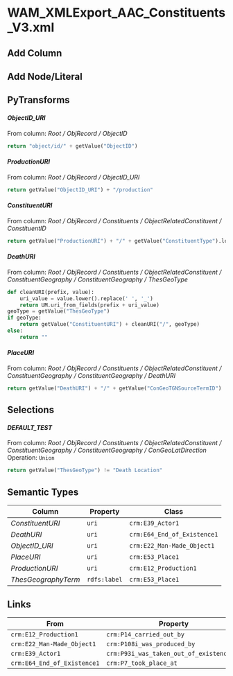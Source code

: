 # WAM_XMLExport_AAC_Constituents_V3.xml

## Add Column

## Add Node/Literal

## PyTransforms
#### _ObjectID_URI_
From column: _Root / ObjRecord / ObjectID_
``` python
return "object/id/" + getValue("ObjectID")
```

#### _ProductionURI_
From column: _Root / ObjRecord / ObjectID_URI_
``` python
return getValue("ObjectID_URI") + "/production"
```

#### _ConstituentURI_
From column: _Root / ObjRecord / Constituents / ObjectRelatedConstituent / ConstituentID_
``` python
return getValue("ProductionURI") + "/" + getValue("ConstituentType").lower() + "/" + getValue("ConstituentID")
```

#### _DeathURI_
From column: _Root / ObjRecord / Constituents / ObjectRelatedConstituent / ConstituentGeography / ConstituentGeography / ThesGeoType_
``` python
def cleanURI(prefix, value):
    uri_value = value.lower().replace(' ', '_')
    return UM.uri_from_fields(prefix + uri_value)
geoType = getValue("ThesGeoType")
if geoType:
    return getValue("ConstituentURI") + cleanURI("/", geoType)
else:
    return ""
```

#### _PlaceURI_
From column: _Root / ObjRecord / Constituents / ObjectRelatedConstituent / ConstituentGeography / ConstituentGeography / DeathURI_
``` python
return getValue("DeathURI") + "/" + getValue("ConGeoTGNSourceTermID")
```


## Selections
#### _DEFAULT_TEST_
From column: _Root / ObjRecord / Constituents / ObjectRelatedConstituent / ConstituentGeography / ConstituentGeography / ConGeoLatDirection_
<br>Operation: `Union`
``` python
return getValue("ThesGeoType") != "Death Location"
```


## Semantic Types
| Column | Property | Class |
|  ----- | -------- | ----- |
| _ConstituentURI_ | `uri` | `crm:E39_Actor1`|
| _DeathURI_ | `uri` | `crm:E64_End_of_Existence1`|
| _ObjectID_URI_ | `uri` | `crm:E22_Man-Made_Object1`|
| _PlaceURI_ | `uri` | `crm:E53_Place1`|
| _ProductionURI_ | `uri` | `crm:E12_Production1`|
| _ThesGeographyTerm_ | `rdfs:label` | `crm:E53_Place1`|


## Links
| From | Property | To |
|  --- | -------- | ---|
| `crm:E12_Production1` | `crm:P14_carried_out_by` | `crm:E39_Actor1`|
| `crm:E22_Man-Made_Object1` | `crm:P108i_was_produced_by` | `crm:E12_Production1`|
| `crm:E39_Actor1` | `crm:P93i_was_taken_out_of_existence_by` | `crm:E64_End_of_Existence1`|
| `crm:E64_End_of_Existence1` | `crm:P7_took_place_at` | `crm:E53_Place1`|
